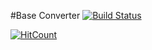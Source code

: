 #Base Converter
[![Build Status](https://travis-ci.org/RSWaffle/Base-Converter.png?branch=master)](https://travis-ci.org/RSWaffle/Base-Converter)

[![HitCount](http://hits.dwyl.com/RSWaffle/Base-Converter.svg)](http://hits.dwyl.com/RSWaffle/Base-Converter)